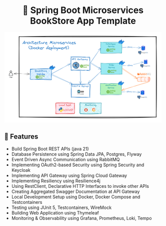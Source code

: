 <h1 align="center">
📖 Spring Boot Microservices BookStore App Template
</h1>

![UI](docs/archi-ms.png?raw=true)

## 🔧 Features

- Build Spring Boot REST APIs (java 21)
- Database Persistence using Spring Data JPA, Postgres, Flyway
- Event Driven Async Communication using RabbitMQ
- Implementing OAuth2-based Security using Spring Security and Keycloak
- Implementing API Gateway using Spring Cloud Gateway
- Implementing Resiliency using Resilience4j
- Using RestClient, Declarative HTTP Interfaces to invoke other APIs
- Creating Aggregated Swagger Documentation at API Gateway
- Local Development Setup using Docker, Docker Compose and Testcontainers
- Testing using JUnit 5, Testcontainers, WireMock
- Building Web Application using Thymeleaf
- Monitoring & Observability using Grafana, Prometheus, Loki, Tempo

